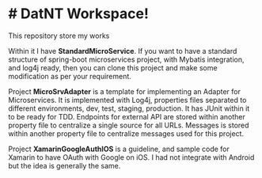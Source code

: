 # # DatNT Workspace!

This repository store my works

Within it I have **StandardMicroService**. If you want to have a standard structure of spring-boot microservices project, with Mybatis integration, and log4j ready, then you can clone this project and make some modification as per your requirement.

Project **MicroSrvAdapter** is a template for implementing an Adapter for Microservices. It is implemented with Log4j, properties files separated to different environments, dev, test, staging, production. It has JUnit within it to be ready for TDD. Endpoints for external API are stored within another property file to centralize a single source for all URLs. Messages is stored within another property file to centralize messages used for this project.  

Project **XamarinGoogleAuthIOS** is a guideline, and sample code for Xamarin to have OAuth with Google on iOS. I had not integrate with Android but the idea is generally the same.
